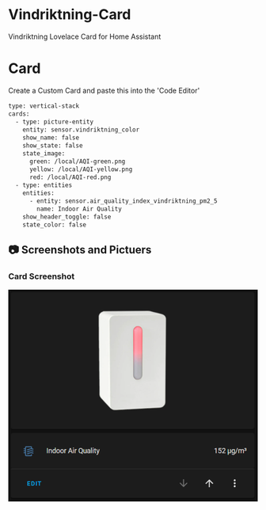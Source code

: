 # Vindriktning-Card
Vindriktning Lovelace Card for Home Assistant


# Card
Create a Custom Card and paste this into the 'Code Editor'
````
type: vertical-stack
cards:
  - type: picture-entity
    entity: sensor.vindriktning_color
    show_name: false
    show_state: false
    state_image:
      green: /local/AQI-green.png
      yellow: /local/AQI-yellow.png
      red: /local/AQI-red.png
  - type: entities
    entities:
      - entity: sensor.air_quality_index_vindriktning_pm2_5
        name: Indoor Air Quality
    show_header_toggle: false
    state_color: false
````


## :camera: Screenshots and Pictuers
### Card Screenshot
![Card](docs/vindriktning-screenshot.png)
